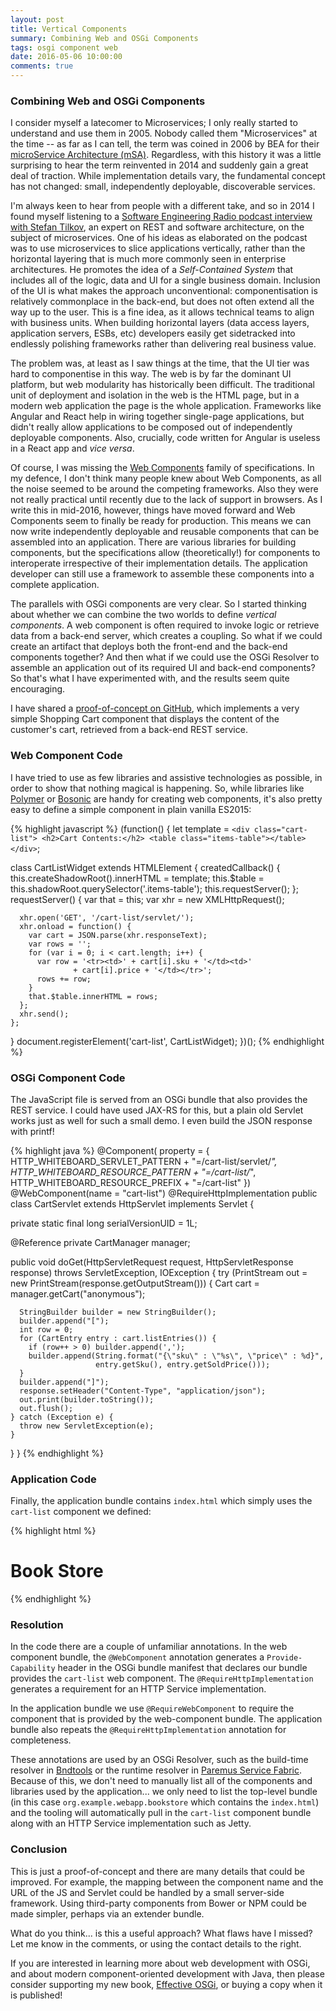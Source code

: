 ```yaml
---
layout: post
title: Vertical Components
summary: Combining Web and OSGi Components
tags: osgi component web
date: 2016-05-06 10:00:00
comments: true
---
```


### Combining Web and OSGi Components

I consider myself a latecomer to Microservices; I only really started to understand and use them in 2005. Nobody called them "Microservices" at the time -- as far as I can tell, the term was coined in 2006 by BEA for their [microService Architecture (mSA)](https://web.archive.org/web/20061017101304/http://www.bea.com/framework.jsp?CNT=msa.jsp&FP=/content). Regardless, with this history it was a little surprising to hear the term reinvented in 2014 and suddenly gain a great deal of traction. While implementation details vary, the fundamental concept has not changed: small, independently deployable, discoverable services.

I'm always keen to hear from people with a different take, and so in 2014 I found myself listening to a [Software Engineering Radio podcast interview with Stefan Tilkov](http://www.se-radio.net/2014/09/episode-210-stefan-tilkov-on-architecture-and-micro-services/), an expert on REST and software architecture, on the subject of microservices. One of his ideas as elaborated on the podcast was to use microservices to slice applications vertically, rather than the horizontal layering that is much more commonly seen in enterprise architectures. He promotes the idea of a _Self-Contained System_ that includes all of the logic, data and UI for a single business domain. Inclusion of the UI is what makes the approach unconventional: componentisation is relatively commonplace in the back-end, but does not often extend all the way up to the user. This is a fine idea, as it allows technical teams to align with business units. When building horizontal layers (data access layers, application servers, ESBs, etc) developers easily get sidetracked into endlessly polishing frameworks rather than delivering real business value.

The problem was, at least as I saw things at the time, that the UI tier was hard to componentise in this way. The web is by far the dominant UI platform, but web modularity has historically been difficult. The traditional unit of deployment and isolation in the web is the HTML page, but in a modern web application the page is the whole application. Frameworks like Angular and React help in wiring together single-page applications, but didn't really allow applications to be composed out of independently deployable components. Also, crucially, code written for Angular is useless in a React app and _vice versa_.

Of course, I was missing the [Web Components](http://webcomponents.org) family of specifications. In my defence, I don't think many people knew about Web Components, as all the noise seemed to be around the competing frameworks. Also they were not really practical until recently due to the lack of support in browsers. As I write this in mid-2016, however, things have moved forward and Web Components seem to finally be ready for production. This means we can now write independently deployable and reusable components that can be assembled into an application. There are various libraries for building components, but the specifications allow (theoretically!) for components to interoperate irrespective of their implementation details. The application developer can still use a framework to assemble these components into a complete application.

The parallels with OSGi components are very clear. So I started thinking about whether we can combine the two worlds to define _vertical components_. A web component is often required to invoke logic or retrieve data from a back-end server, which creates a coupling. So what if we could create an artifact that deploys both the front-end and the back-end components together? And then what if we could use the OSGi Resolver to assemble an application out of its required UI and back-end components? So that's what I have experimented with, and the results seem quite encouraging.

I have shared a [proof-of-concept on GitHub](https://github.com/njbartlett/demo-vertical-components), which implements a very simple Shopping Cart component that displays the content of the customer's cart, retrieved from a back-end REST service.

### Web Component Code

I have tried to use as few libraries and assistive technologies as possible, in order to show that nothing magical is happening. So, while libraries like [Polymer](https://www.polymer-project.org/1.0/) or [Bosonic](https://bosonic.github.io) are handy for creating web components, it's also pretty easy to define a simple component in plain vanilla ES2015:

{% highlight javascript %}
(function() {
  let template = `
    <div class="cart-list">
      <h2>Cart Contents:</h2>
      <table class="items-table"></table>
    </div>
  `;
  
  class CartListWidget extends HTMLElement {
    createdCallback() {
      this.createShadowRoot().innerHTML = template;
      this.$table = this.shadowRoot.querySelector('.items-table');
      this.requestServer();
    };
    requestServer() {
      var that = this;
      var xhr = new XMLHttpRequest();

      xhr.open('GET', '/cart-list/servlet/');
      xhr.onload = function() {
        var cart = JSON.parse(xhr.responseText);
        var rows = '';
        for (var i = 0; i < cart.length; i++) {
          var row = '<tr><td>' + cart[i].sku + '</td><td>'
                  + cart[i].price + '</td></tr>';
          rows += row;
        }
        that.$table.innerHTML = rows;
      };
      xhr.send();
    };
  }
  document.registerElement('cart-list', CartListWidget);
})();
{% endhighlight %}

### OSGi Component Code

The JavaScript file is served from an OSGi bundle that also provides the REST service. I could have used JAX-RS for this, but a plain old Servlet works just as well for such a small demo. I even build the JSON response with printf!

{% highlight java %}
@Component(
    property = {
      HTTP_WHITEBOARD_SERVLET_PATTERN + "=/cart-list/servlet/*",
      HTTP_WHITEBOARD_RESOURCE_PATTERN + "=/cart-list/*",
      HTTP_WHITEBOARD_RESOURCE_PREFIX + "=/cart-list"
    })
@WebComponent(name = "cart-list")
@RequireHttpImplementation
public class CartServlet extends HttpServlet implements Servlet {

  private static final long serialVersionUID = 1L;
  
  @Reference
  private CartManager manager;

  public void doGet(HttpServletRequest request, HttpServletResponse response)
                                        throws ServletException, IOException {
    try (PrintStream out = new PrintStream(response.getOutputStream())) {
      Cart cart = manager.getCart("anonymous");

      StringBuilder builder = new StringBuilder();
      builder.append("[");
      int row = 0;
      for (CartEntry entry : cart.listEntries()) {
        if (row++ > 0) builder.append(',');
        builder.append(String.format("{\"sku\" : \"%s\", \"price\" : %d}",
                       entry.getSku(), entry.getSoldPrice()));
      }
      builder.append("]");
      response.setHeader("Content-Type", "application/json");
      out.print(builder.toString());
      out.flush();
    } catch (Exception e) {
      throw new ServletException(e);
    }
  }
}
{% endhighlight %}

### Application Code

Finally, the application bundle contains `index.html` which simply uses the `cart-list` component we defined:

{% highlight html %}
<!DOCTYPE html>
<html>
<head lang="en">
	<meta charset="UTF-8">
	<title>Bookstore App</title>
	<script src="webcomponents.min.js"></script>
	<script src="/cart-list/component.js"></script>
</head>
<body>
	<h1>Book Store</h1>
	<cart-list></cart-list>
</body>
</html>
{% endhighlight %}

<p></p>

### Resolution

In the code there are a couple of unfamiliar annotations. In the web component bundle, the `@WebComponent` annotation generates a `Provide-Capability` header in the OSGi bundle manifest that declares our bundle provides the `cart-list` web component. The `@RequireHttpImplementation` generates a requirement for an HTTP Service implementation.

In the application bundle we use `@RequireWebComponent` to require the component that is provided by the web-component bundle. The application bundle also repeats the `@RequireHttpImplementation` annotation for completeness.

These annotations are used by an OSGi Resolver, such as the build-time resolver in <a href="http://bndtools.org/">Bndtools</a> or the runtime resolver in <a href="https://paremus.com/products/">Paremus Service Fabric</a>. Because of this, we don't need to manually list all of the components and libraries used by the application... we only need to list the top-level bundle (in this case `org.example.webapp.bookstore` which contains the `index.html`) and the tooling will automatically pull in the `cart-list` component bundle along with an HTTP Service implementation such as Jetty.

### Conclusion

This is just a proof-of-concept and there are many details that could be improved. For example, the mapping between the component name and the URL of the JS and Servlet could be handled by a small server-side framework. Using third-party components from Bower or NPM could be made simpler, perhaps via an extender bundle.

What do you think... is this a useful approach? What flaws have I missed? Let me know in the comments, or using the contact details to the right.

If you are interested in learning more about web development with OSGi, and about modern component-oriented development with Java, then please consider supporting my new book, [Effective OSGi](https://www.indiegogo.com/projects/effective-osgi), or buying a copy when it is published!